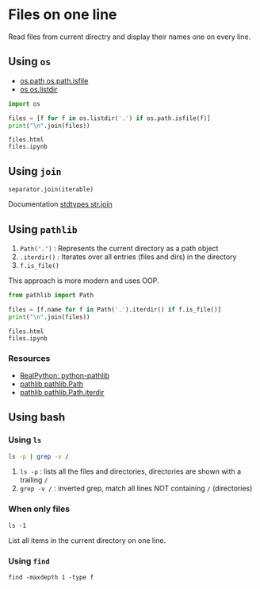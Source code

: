 # Files on one line

Read files from current directry and display their names one on every line.

## Using `os`

- [os.path os.path.isfile](https://docs.python.org/3/library/os.path.html#os.path.isfile)
- [os os.listdir](https://docs.python.org/3/library/os.html#os.listdir)



```python
import os

files = [f for f in os.listdir('.') if os.path.isfile(f)]
print("\n".join(files))
```

    files.html
    files.ipynb


## Using `join`

`separator.join(iterable)`

Documentation [stdtypes str.join](https://docs.python.org/3/library/stdtypes.html#str.join)

## Using `pathlib`

1. `Path('.')` : Represents the current directory as a path object
2. `.iterdir()` : Iterates over all entries (files and dirs) in the directory
3. `f.is_file()`

This approach is more modern and uses OOP.


```python
from pathlib import Path

files = [f.name for f in Path('.').iterdir() if f.is_file()]
print("\n".join(files))
```

    files.html
    files.ipynb


### Resources

- [RealPython: python-pathlib](https://realpython.com/python-pathlib/)
- [pathlib pathlib.Path](https://docs.python.org/3/library/pathlib.html#pathlib.Path)
- [pathlib pathlib.Path.iterdir](https://docs.python.org/3/library/pathlib.html#pathlib.Path.iterdir)


## Using bash

### Using `ls`

```bash
ls -p | grep -v /
```

1. `ls -p` : lists all the files and directories, directories are shown with a trailing `/`
2. `grep -v /` : inverted grep, match all lines NOT containing `/` (directories)

### When only files

`ls -1`

List all items in the current directory on one line.

### Using `find`

`find -maxdepth 1 -type f`


